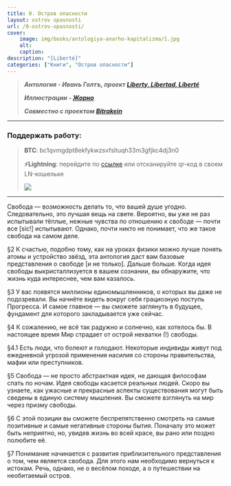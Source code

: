 ```yaml
---
title: 0. Остров опасности
layout: ostrov opasnosti
url: /0-ostrov-opasnosti/
cover:
    image: img/books/antologiya-anarho-kapitalizma/1.jpg
    alt: 
    caption: 
description: "[Liberté]"
categories: ["Книги", "Остров опасности"]
---
```


>***Антология - Иванъ Голтъ, проект [Liberty, Libertad, Liberté](https://t.me/rand_philosophy)***
>
>***Иллюстрации - [Жорно](https://t.me/JornoJevani)***
>
>***Cовместно с проектом [Bitrakein](https://bitrakein.org/)***

------

### <h3>Поддержать работу:</h3>
>
> **BTC**: bc1qvmgdpt8ekfykwzsvfsltuqh33m3gfjkc4dj3n0
>
> **⚡️Lightning**: перейдите по [ссылке](https://legend.lnbits.com/lnurlp/link/B58hwC)
или отсканируйте qr-код в своем LN-кошельке
>
>![](/img/books/man-economy-and-state/rothbard-ln1.png "")

-----

Свобода — возможность делать то, что вашей душе угодно. Следовательно, это лучшая вещь на свете. Вероятно, вы уже не раз испытывали тёплые, нежные чувства по отношению к свободе — почти все [sic!] испытывают. Однако, почти никто не понимает, что же такое свобода на самом деле.

§2 К счастью, подобно тому, как на уроках физики можно лучше понять атомы и устройство звёзд, эта антология даст вам базовые представления о свободе [и не только]. Дальше больше. Когда идея свободы выкристаллизуется в вашем сознании, вы обнаружите, что жизнь куда интереснее, чем вам казалось.

§3 У вас появятся миллионы единомышленников, о которых вы даже не подозревали. Вы начнёте видеть вокруг себя грациозную поступь Прогресса. И самое главное — вы сможете заглянуть в будущее, фундамент для которого закладывается уже сейчас.

§4 К сожалению, не всё так радужно и солнечно, как хотелось бы. В настоящее время Мир страдает от острой нехватки (!) свободы.

§4.1 Есть люди, что болеют и голодают. Некоторые индивиды живут под ежедневной угрозой применения насилия со стороны правительства, мафии или преступников.

§5 Свобода — не просто абстрактная идея, не дающая философам спать по ночам. Идея свободы касается реальных людей. Скоро вы узнаете, как ужасные и прекрасные аспекты существования могут быть сведены в единую систему мышления. Вы сможете взглянуть на мир через призму свободы.

§6 С этой позиции вы сможете беспрепятственно смотреть на самые позитивные и самые негативные стороны бытия. Поначалу это может быть неприятно, но, увидев жизнь во всей красе, вы рано или поздно полюбите её.

§7 Понимание начинается с развития приблизительного представления о том, чем является свобода. Для этого нам необходимо вернуться к истокам. Речь, однако, не о весёлом походе, а о путешествии на необитаемый остров.